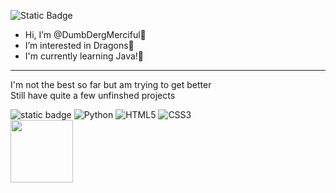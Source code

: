 ![Static Badge](https://img.shields.io/badge/Merciful%20-8A2BE2)
-  Hi, I’m @DumbDergMerciful💜
-  I’m interested in Dragons💜
-  I'm currently learning Java!💜
<hr>
I'm not the best so far but am trying to get better
<br>
Still have quite a few unfinshed projects

![static badge](https://img.shields.io/badge/java-%23ED8B00.svg?style=for-the-badge&logo=openjdk&logoColor=white) ![Python](https://img.shields.io/badge/python-3670A0?style=for-the-badge&logo=python&logoColor=ffdd54) ![HTML5](https://img.shields.io/badge/html5-%23E34F26.svg?style=for-the-badge&logo=html5&logoColor=white) ![CSS3](https://img.shields.io/badge/css3-%231572B6.svg?style=for-the-badge&logo=css3&logoColor=white)
<br>
<img src="https://github.com/DumbDergMerciful/DumbDergMerciful/assets/94778270/e014f107-d7f0-413e-b280-e2cb565356a1" width="100" height="100">
